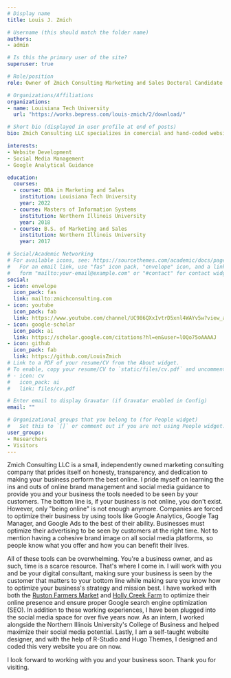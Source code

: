 ```yaml
---
# Display name
title: Louis J. Zmich

# Username (this should match the folder name)
authors:
- admin

# Is this the primary user of the site?
superuser: true

# Role/position
role: Owner of Zmich Consulting Marketing and Sales Doctoral Candidate

# Organizations/Affiliations
organizations:
- name: Louisiana Tech University
  url: "https://works.bepress.com/louis-zmich/2/download/"

# Short bio (displayed in user profile at end of posts)
bio: Zmich Consulting LLC specializes in comercial and hand-coded website development, social media management and content creation, along with Google analytical guidance on how to improve the success of your business.

interests:
- Website Development
- Social Media Management
- Google Analytical Guidance

education:
  courses:
  - course: DBA in Marketing and Sales
    institution: Louisiana Tech University
    year: 2022
  - course: Masters of Information Systems
    institution: Northern Illinois University
    year: 2018
  - course: B.S. of Marketing and Sales
    institution: Northern Illinois University
    year: 2017

# Social/Academic Networking
# For available icons, see: https://sourcethemes.com/academic/docs/page-builder/#icons
#   For an email link, use "fas" icon pack, "envelope" icon, and a link in the
#   form "mailto:your-email@example.com" or "#contact" for contact widget.
social:
- icon: envelope
  icon_pack: fas
  link: mailto:zmichconsulting.com
- icon: youtube
  icon_pack: fab
  link: https://www.youtube.com/channel/UC986QXxIvtrD5xnl4WAYv5w?view_as=subscriber
- icon: google-scholar
  icon_pack: ai
  link: https://scholar.google.com/citations?hl=en&user=lOQo75oAAAAJ
- icon: github
  icon_pack: fab
  link: https://github.com/LouisZmich
# Link to a PDF of your resume/CV from the About widget.
# To enable, copy your resume/CV to `static/files/cv.pdf` and uncomment the lines below.
# - icon: cv
#   icon_pack: ai
#   link: files/cv.pdf

# Enter email to display Gravatar (if Gravatar enabled in Config)
email: ""

# Organizational groups that you belong to (for People widget)
#   Set this to `[]` or comment out if you are not using People widget.
user_groups:
- Researchers
- Visitors
---
```


Zmich Consulting LLC is a small, independently owned marketing consulting company that prides itself on honesty, transparency, and dedication to making your business perform the best online. I pride myself on learning the ins and outs of online brand management and social media guidance to provide you and your business the tools needed to be seen by your customers. The bottom line is, if your business is not online, you don't exist. However, only "being online" is not enough anymore. Companies are forced to optimize their business by using tools like Google Analytics, Google Tag Manager, and Google Ads to the best of their ability. Businesses must optimize their advertising to be seen by customers at the right time. Not to mention having a cohesive brand image on all social media platforms, so people know what you offer and how you can benefit their lives. 

All of these tools can be overwhelming. You're a business owner, and as such, time is a scarce resource. That's where I come in. I will work with you and be your digital consultant, making sure your business is seen by the customer that matters to your bottom line while making sure you know how to optimize your business's strategy and mission best. I have worked with both the [Ruston Farmers Market](rustonfarmersmarket.org) and [Holly Creek Farm](hollycreek.farm) to optimize their online presence and ensure proper Google search engine optimization (SEO). In addition to these working experiences, I have been plugged into the social media space for over five years now. As an intern, I worked alongside the Northern Illinois University's College of Business and helped maximize their social media potential. Lastly, I am a self-taught website designer, and with the help of R-Studio and Hugo Themes, I designed and coded this very website you are on now. 

I look forward to working with you and your business soon. Thank you for visiting.
